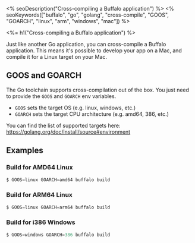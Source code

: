 <% seoDescription("Cross-compiling a Buffalo application") %>
<% seoKeywords(["buffalo", "go", "golang", "cross-compile", "GOOS", "GOARCH", "linux", "arm", "windows", "mac"]) %>

<%= h1("Cross-compiling a Buffalo application") %>

Just like another Go application, you can cross-compile a Buffalo application. This means it's possible to develop your app on a Mac, and compile it for a Linux target on your Mac.

## GOOS and GOARCH

The Go toolchain supports cross-compilation out of the box. You just need to provide the `GOOS` and `GOARCH` env variables.
* `GOOS` sets the target OS (e.g. linux, windows, etc.)
* `GOARCH` sets the target CPU architecture (e.g. amd64, 386, etc.)

You can find the list of supported targets here: https://golang.org/doc/install/source#environment

## Examples

### Build for AMD64 Linux

```go
$ GOOS=linux GOARCH=amd64 buffalo build
```

### Build for ARM64 Linux

```go
$ GOOS=linux GOARCH=arm64 buffalo build
```

### Build for i386 Windows

```go
$ GOOS=windows GOARCH=386 buffalo build
```